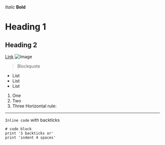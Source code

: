 *Italic*
**Bold**
# Heading 1
## Heading 2
[Link](https://a.com)
![Image](http://url/a.png)
> Blockquote 
* List
* List
* List
1. One 
2. Two 
3. Three
Horizontal rule: 

---
`Inline code` with backticks 

```
# code block
print '3 backticks or'
print 'indent 4 spaces'
```
